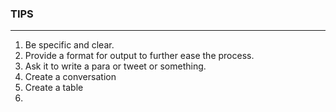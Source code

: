 ### TIPS

---

1. Be specific and clear.
2. Provide a format for output to further ease the process.
3. Ask it to write a para or tweet or something.
4. Create a conversation
5. Create a table
6. 
